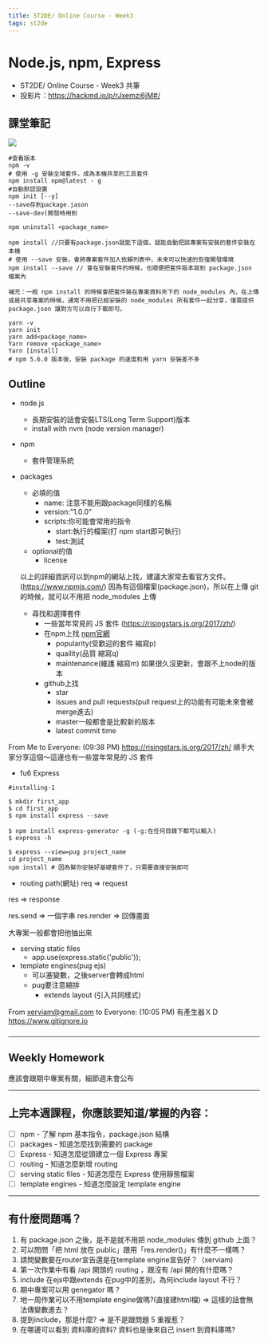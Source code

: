 ```yaml
---
title: ST2DE/ Online Course - Week3
tags: st2de
---
```


# Node.js, npm, Express
* ST2DE/ Online Course - Week3 共筆
* 投影片：https://hackmd.io/p/rJxemzi6jM#/

## 課堂筆記
![](https://i.imgur.com/iOlZ0PQ.png)

```shell=
#查看版本
npm -v 
# 使用 -g 安裝全域套件，成為本機共享的工具套件
npm install npm@latest - g
#自動默認設置
npm init [--y]  
--save存到package.jason
--save-dev(開發時用到

npm uninstall <package_name>

npm install //只要有package.json就能下這個，就能自動把該專案有安裝的套件安裝在本機
# 使用 --save 安裝，會將專案套件加入依賴列表中，未來可以快速的恢復開發環境
npm install --save // 會在安裝套件的時候，也順便把套件版本寫到 package.json 檔案內

補充：一般 npm install 的時候會把套件裝在專案資料夾下的 node_modules 內，在上傳或是共享專案的時候，通常不用把已經安裝的 node_modules 所有套件一起分享，僅需提供 package.json 讓對方可以自行下載即可。

```
```shell=
yarn -v
yarn init
yarn add<package_name>
Yarn remove <package_name>
Yarn [install]
# npm 5.6.0 版本後，安裝 package 的速度和用 yarn 安裝差不多
```
## Outline
* node.js
    * 長期安裝的話會安裝LTS(Long Term Support)版本
    * install with nvm (node version manager)

* npm
    * 套件管理系統 
* packages
    * 必填的值
        * name:<project name> 注意不能用跟package同樣的名稱
        * version:"1.0.0"
        * scripts:你可能會常用的指令 
            * start:執行的檔案(打 npm start即可執行)
            * test:測試
    * optional的值
        * license

    以上的詳細資訊可以到npm的網站上找，建議大家常去看官方文件。(https://www.npmjs.com/)
    因為有這個檔案(package.json)，所以在上傳 git 的時候，就可以不用把 node_modules 上傳
    
    * 尋找和選擇套件
      *  一些當年常見的 JS 套件
(https://risingstars.js.org/2017/zh/)
        * 在npm上找 [npm官網](https://www.npmjs.com/)
            * popularity(受歡迎的套件 縮寫p)
            * quaility(品質 縮寫q)
            * maintenance(維護 縮寫m)
                如果很久沒更新，會跟不上node的版本
        * github上找
            * star
            * issues and pull requests(pull request上的功能有可能未來會被merge進去)
            * master一般都會是比較新的版本
            * latest commit time

From Me to Everyone: (09:38 PM)
https://risingstars.js.org/2017/zh/
順手大家分享這個～這邊也有一些當年常見的 JS 套件

* fu6 Express
```shell=
#installing-1

$ mkdir first_app
$ cd first_app
$ npm install express --save
```

```
$ npm install express-generator -g (-g:在任何目錄下都可以輸入)
$ express -h

$ express --view=pug project_name
cd project_name
npm install # 因為幫你安裝好基礎套件了，只需要直接安裝即可
```
* routing
path(網址)
req =>  request

res => response

res.send => 一個字串
res.render => 回傳畫面

大專案一般都會把他抽出來

* serving static files
    * app.use(express.static('public'));
* template engines(pug ejs)
    * 可以塞變數，之後server會轉成html
    * pug要注意縮排
        * extends layout (引入共同樣式)


From xerviam@gmail.com to Everyone: (10:05 PM)
有產生器ＸＤ https://www.gitignore.io

### 

---
## Weekly Homework

應該會跟期中專案有關，細節週末會公布

---
## 上完本週課程，你應該要知道/掌握的內容： 

- [ ] npm - 了解 npm 基本指令，package.json 結構
- [ ] packages - 知道怎麼找到需要的 package
- [ ] Express - 知道怎麼從頭建立一個 Express 專案
- [ ] routing - 知道怎麼新增 routing
- [ ] serving static files - 知道怎麼在 Express 使用靜態檔案
- [ ] template engines - 知道怎麼設定 template engine

---
## 有什麼問題嗎？

1. 有 package.json 之後，是不是就不用把 node_modules 傳到 github 上面？
2. 可以問問「把 html 放在 public」跟用「res.render()」有什麼不一樣嗎？
3. 請問變數要在router宣告還是在template engine宣告好？（xerviam)
4. 第一次作業中有看 /api 開頭的 routing ，跟沒有 /api 開的有什麼嗎？
5. include 在ejs中跟extends 在pug中的差別，為何include layout 不行？
6. 期中專案可以用 genegator 嗎？
7. 地一周作業可以不用template engine做嗎?(直接建html檔) => 這樣的話會無法傳變數進去？
9. 提到include，那是什麼? => 是不是跟問題 5 重複惹？
11. 在哪邊可以看到 資料庫的資料? 資料也是後來自己 insert 到資料庫嗎?











